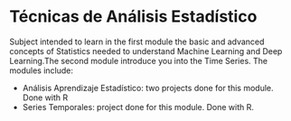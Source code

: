 # Técnicas de Análisis Estadístico

Subject intended to learn in the first module the basic and advanced concepts of Statistics needed to understand Machine Learning and Deep Learning.The second module introduce you into the Time Series. The modules include:

- Análisis Aprendizaje Estadístico: two projects done for this module. Done with R
- Series Temporales: project done for this module. Done with R.
